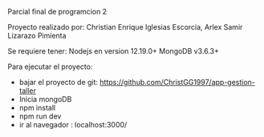 Parcial final de programcion 2

Proyecto realizado por:
Christian Enrique Iglesias Escorcia,
Arlex Samir Lizarazo Pimienta


Se requiere tener:
Nodejs en version 12.19.0+
MongoDB v3.6.3+

Para ejecutar el proyecto:

- bajar el proyecto de git: https://github.com/ChristGG1997/app-gestion-taller
- Inicia mongoDB
- npm install
- npm run dev
- ir al navegador : localhost:3000/

